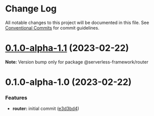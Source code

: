 # Change Log

All notable changes to this project will be documented in this file.
See [Conventional Commits](https://conventionalcommits.org) for commit guidelines.

# [0.1.0-alpha-1.1](https://github.com/Edwin-Luijten/serverless-framework/compare/@serverless-framework/router@0.1.0-alpha-1.0...@serverless-framework/router@0.1.0-alpha-1.1) (2023-02-22)

**Note:** Version bump only for package @serverless-framework/router





# 0.1.0-alpha-1.0 (2023-02-22)


### Features

* **router:** initial commit ([e3d3bd4](https://github.com/Edwin-Luijten/serverless-framework/commit/e3d3bd467b8efea7bf4f5fe44b7f14b358a6b253))
